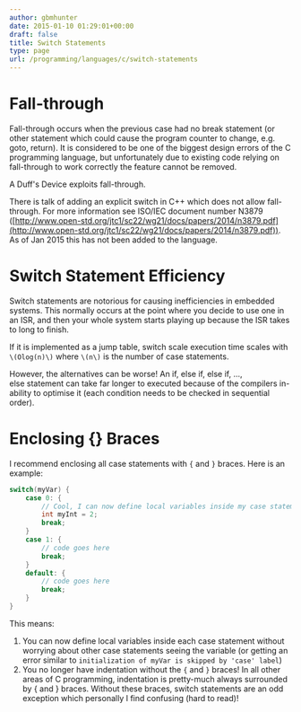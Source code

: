 ```yaml
---
author: gbmhunter
date: 2015-01-10 01:29:01+00:00
draft: false
title: Switch Statements
type: page
url: /programming/languages/c/switch-statements
---
```


# Fall-through

Fall-through occurs when the previous case had no break statement (or other statement which could cause the program counter to change, e.g. goto, return). It is considered to be one of the biggest design errors of the C programming language, but unfortunately due to existing code relying on fall-through to work correctly the feature cannot be removed.

A Duff's Device exploits fall-through.

There is talk of adding an explicit switch in C++ which does not allow fall-through. For more information see ISO/IEC document number N3879 ([http://www.open-std.org/jtc1/sc22/wg21/docs/papers/2014/n3879.pdf](http://www.open-std.org/jtc1/sc22/wg21/docs/papers/2014/n3879.pdf)). As of Jan 2015 this has not been added to the language.

# Switch Statement Efficiency

Switch statements are notorious for causing inefficiencies in embedded systems. This normally occurs at the point where you decide to use one in an ISR, and then your whole system starts playing up because the ISR takes to long to finish.

If it is implemented as a jump table, switch scale execution time scales with `\(Olog(n)\)` where `\(n\)` is the number of case statements.

However, the alternatives can be worse! An if, else if, else if, ..., else statement can take far longer to executed because of the compilers in-ability to optimise it (each condition needs to be checked in sequential order).

# Enclosing {} Braces

I recommend enclosing all case statements with `{` and `}` braces. Here is an example:

```c    
switch(myVar) {
    case 0: {
        // Cool, I can now define local variables inside my case statement, without worrying about other case statements seeing it!
        int myInt = 2;
        break;
    }
    case 1: {
        // code goes here
        break;
    }
    default: {
        // code goes here
        break;
    }
}
```

This means:

1. You can now define local variables inside each case statement without worrying about other case statements seeing the variable (or getting an error similar to `initialization of myVar is skipped by 'case' label`)
2. You no longer have indentation without the `{` and `}` braces! In all other areas of C programming, indentation is pretty-much always surrounded by { and } braces. Without these braces, switch statements are an odd exception which personally I find confusing (hard to read)!


